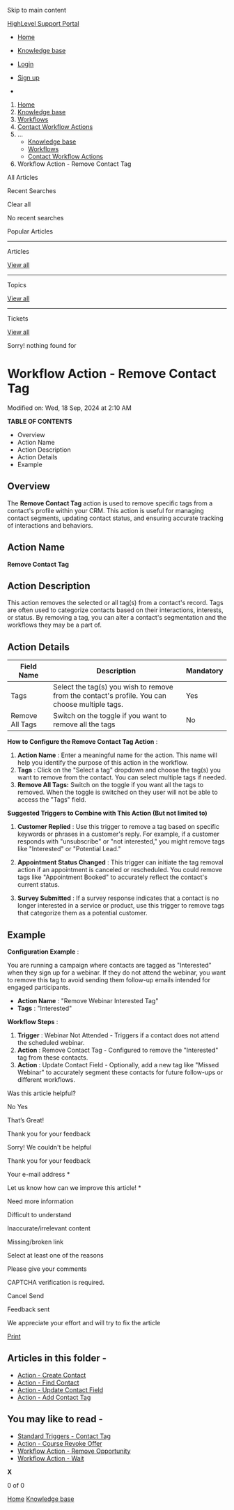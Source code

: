 Skip to main content

[ HighLevel Support Portal ](https://help.gohighlevel.com)

  * [ Home ](/support/home)
  * [ Knowledge base ](/support/solutions)

  * [Login](/support/login)
  * [Sign up](/support/signup)
  * 

  1. [Home](/support/home)
  2. [Knowledge base](/support/solutions)
  3. [Workflows](/support/solutions/48000455132)
  4. [Contact Workflow Actions](/support/solutions/folders/155000000748)
  5. ... 
     * [Knowledge base](/support/solutions)
     * [Workflows](/support/solutions/48000455132)
     * [Contact Workflow Actions](/support/solutions/folders/155000000748)
  6. Workflow Action - Remove Contact Tag

All  Articles 

Recent Searches

Clear all

No recent searches

Popular Articles

* * *

Articles

[View all](/support/search/solutions)

* * *

Topics

[View all](/support/search/topics)

* * *

Tickets

[View all](/support/search/tickets)

Sorry! nothing found for   

# Workflow Action - Remove Contact Tag

Modified on: Wed, 18 Sep, 2024 at 2:10 AM

**TABLE OF CONTENTS**

  * Overview
  * Action Name
  * Action Description
  * Action Details
  * Example

##   

## Overview

The **Remove Contact Tag** action is used to remove specific tags from a contact's profile within your CRM. This action is useful for managing contact segments, updating contact status, and ensuring accurate tracking of interactions and behaviors.

## Action Name

**Remove Contact Tag**

## Action Description

This action removes the selected or all tag(s) from a contact's record. Tags are often used to categorize contacts based on their interactions, interests, or status. By removing a tag, you can alter a contact's segmentation and the workflows they may be a part of.

## Action Details

Field Name| Description| Mandatory  
---|---|---  
Tags| Select the tag(s) you wish to remove from the contact's profile. You can choose multiple tags.| Yes  
Remove All Tags| Switch on the toggle if you want to remove all the tags| No  

**How to Configure the Remove Contact Tag Action** :

  1. **Action Name** : Enter a meaningful name for the action. This name will help you identify the purpose of this action in the workflow.
  2. **Tags** : Click on the "Select a tag" dropdown and choose the tag(s) you want to remove from the contact. You can select multiple tags if needed.
  3. **Remove All Tags:** Switch on the toggle if you want all the tags to removed. When the toggle is switched on they user will not be able to access the "Tags" field.

**Suggested Triggers to Combine with This Action (But not limited to)**

  1. **Customer Replied** : Use this trigger to remove a tag based on specific keywords or phrases in a customer's reply. For example, if a customer responds with "unsubscribe" or "not interested," you might remove tags like "Interested" or "Potential Lead."

  2. **Appointment Status Changed** : This trigger can initiate the tag removal action if an appointment is canceled or rescheduled. You could remove tags like "Appointment Booked" to accurately reflect the contact's current status.

  3. **Survey Submitted** : If a survey response indicates that a contact is no longer interested in a service or product, use this trigger to remove tags that categorize them as a potential customer.

##   

## Example

**Configuration Example** :

You are running a campaign where contacts are tagged as "Interested" when they sign up for a webinar. If they do not attend the webinar, you want to remove this tag to avoid sending them follow-up emails intended for engaged participants.

  * **Action Name** : "Remove Webinar Interested Tag"
  * **Tags** : "Interested"

**Workflow Steps** :

  1. **Trigger** : Webinar Not Attended - Triggers if a contact does not attend the scheduled webinar.
  2. **Action** : Remove Contact Tag - Configured to remove the "Interested" tag from these contacts.
  3. **Action** : Update Contact Field - Optionally, add a new tag like "Missed Webinar" to accurately segment these contacts for future follow-ups or different workflows.

Was this article helpful?

No  Yes 

That’s Great!

Thank you for your feedback

Sorry! We couldn't be helpful

Thank you for your feedback

Your e-mail address *

Let us know how can we improve this article! *

Need more information 

Difficult to understand 

Inaccurate/irrelevant content 

Missing/broken link 

Select at least one of the reasons 

Please give your comments 

CAPTCHA verification is required. 

Cancel  Send 

Feedback sent

We appreciate your effort and will try to fix the article

[Print](javascript:print\(\))

## Articles in this folder -

  * [Action - Create Contact](/support/solutions/articles/155000002685-action-create-contact)
  * [Action - Find Contact](/support/solutions/articles/155000002686-action-find-contact)
  * [Action - Update Contact Field](/support/solutions/articles/155000002688-action-update-contact-field)
  * [Action - Add Contact Tag](/support/solutions/articles/155000003111-action-add-contact-tag)

## You may like to read -

  * [Standard Triggers - Contact Tag](/support/solutions/articles/48001213546-standard-triggers-contact-tag)
  * [Action - Course Revoke Offer](/support/solutions/articles/155000003382-action-course-revoke-offer)
  * [Workflow Action - Remove Opportunity](/support/solutions/articles/155000003365-workflow-action-remove-opportunity)
  * [Workflow Action - Wait](/support/solutions/articles/48001180391-workflow-action-wait)

**X**

0 of 0 []()

[Home](/support/home) [Knowledge base](/support/solutions)
